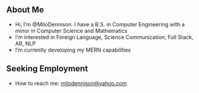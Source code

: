 ## About Me
- Hi, I’m @MiloDennison. I have a B.S. in Computer Engineering with a minor in Computer Science and Mathematics
- I’m interested in Foreign Language, Science Communication, Full Stack, AR, NLP
- I’m currently developing my MERN capabilities

## Seeking Employment
- How to reach me: milodennison@yahoo.com

